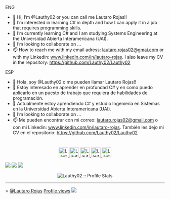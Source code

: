 ENG
- 👋 Hi, I’m @Lauthy02 or you can call me Lautaro Rojas!!
- 👀 I’m interested in learning C# in depth and how I can apply it in a job that requires programming skills.
- 🌱 I’m currently learning C# and I am studying Systems Engineering at the Universidad Abierta Interamericana (UAI).
- 💞️ I’m looking to collaborate on ...
- 📫 How to reach me with my email adress: lautaro.rojas02@gmai.com or with my Linkedin: www.linkedin.com/in/lautaro-rojas. I also leave my CV in the repository: https://github.com/Lauthy02/Lauthy02

ESP
- 👋 Hola, soy @Lauthy02 o me pueden llamar Lautaro Rojas!!
- 👀 Estoy interesado en aprender en profundad C# y en como puedo aplicarlo en un puesto de trabajo que requiera de habilidades de programación.
- 🌱 Actualmente estoy aprendiendo C# y estudio Ingeniería en Sistemas en la Universidad Abierta Interamericana (UAI).
- 💞️ I’m looking to collaborate on ...
- 📫 Me pueden encontrar con mi correo: lautaro.rojas02@gmail.com o con mi Linkedin: www.linkedin.com/in/lautaro-rojas. También les dejo mi CV en el repositorio: https://github.com/Lauthy02/Lauthy02

<h1></h1>

<p align="center">
  <a href="https://linkedin.com/in/lautaro-rojas">
    <img src="https://www.vectorlogo.zone/logos/linkedin/linkedin-icon.svg" alt="Lautaro Rojas's LinkedIn Profile" height="30" width="30">
  </a>

  <a href="https://stackoverflow.com/users/18413052/lautaro-rojas">
    <img src="https://www.vectorlogo.zone/logos/stackoverflow/stackoverflow-icon.svg" alt="Lautaro Rojas's Stack Overflow Profile" height="30" width="30">
  </a>
  
  <a href="https://api.whatsapp.com/send/?phone=5491162487183&text&app_absent=0">
    <img src="https://www.vectorlogo.zone/logos/whatsapp/whatsapp-icon.svg" alt="Lautaro Rojas's WhatsApp" height="30" width="30">
  </a>
  
  <a href="https://t.me/Lauthy_02">
    <img src="https://www.vectorlogo.zone/logos/telegram/telegram-icon.svg" alt="Lautaro Rojas's Telegram" height="30" width="30">
  </a>
  
  <a href="lautaro.rojas02@gmail.com">
    <img src="https://www.vectorlogo.zone/logos/gmail/gmail-icon.svg" alt="Lautaro Rojas's Gmail" height="30" width="30">
  </a>
</p>

<img src="http://img.shields.io/badge/-Visual_Studio-007ACC?style=flat&logo=VisualStudio&logoColor=white">
<img src="http://img.shields.io/badge/-Github-000000? style=flat& logo=github&logo Color=FFFFFF">
<img src="http://img.shields.io/badge/-Google%20Cloud%20Platform-4285F4?style=flat&logo=google%20cloud&logoColor=white">

<p align="center"><img src="https://github-readme-stats.vercel.app/api?username=Lauthy02&show_icons=true&theme=algolia" alt="Lauthy02 :: Profile Stats" /></p>

---

⭐️ [@Lautaro Rojas](https://github.com/Lauthy02)
[Profile views](https://gpvc.arturio.dev/Lauthy02)  <img src="https://img.shields.io/github/followers/Lauthy02?label=Follow" style=" float:left, margin-right:10px" />
